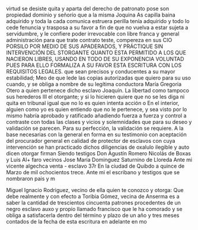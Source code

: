 virtud se desiste quita y aparta del derecho de patronato pose son propiedad dominio y señorío que a la misma Joquina As capilla baina adquirido y toda la cada comunica estruera
perilla tenía adquirido y todo lo cede fenuncia y trasposa a su favor a fin de que no vuelva a estar sujeta a servidumbre, y le confiere poder irrevocable con libre franca y general administración para que trate contrato teste, compereza en sus
CIO PORSILO POR MEDIO DE SUS APADERADOS, Y PRÁCTIQUE SIN INTERVENCIÓN DEL STORGANTE QUANTO ESTA PERMITIDO A LOS QUE NACIERON LIBRES, USANDO EN TODO DE SU EXPONENCIA VOLUNTAD PUES PARA ELLO FORMALIZA A SU FAVOR ESTA ESCRITURA CON LOS REQUISITOS LEGALES.
que sean precisos y conducentes a su mayor estabilidad; Meo de que lede las copias autorizadas que quiero para su uso cuando, y se obliga a nombre de su legítima conductora María Gregoria Otero a quien pertenece dicho esclavo Joaquín.
La libertad como tampoco sus herederos III el otorgante; y si lo hicieren quiere que no se les diga ni quita en tribunal igual que no lo es quien intenta acción o
En el interior, alguien como yo es quien entiendo que no le pertenece, y sea visto por lo mismo habría aprobado y ratificado añadiendo fuerza a fuerza y control a contraste con todas las clases y vicios y solemnidades que para su deseo y validación se parecen.
Para su perfección, la validación se requiere. A la base
necesarias con la general en forma en su testimonio con aceptación del procurador general en calidad de protector de esclavos con cuya intervención se han practicado dichos diligencias de oxalulo ilegible y auto dicen otorgar firman
Siendo testigos Don Agustín Romero Nicolás de Boxas y Luis Al+ faro vecinos Jose María Dominguez Saturnino de Lloreda Ante mi vicente algechca
venta - esclavo
37r En la ciudad de Quibdo a quince de Marzo de mil ochocientos trece. Ante mi el escribano y testigos que se nombraron pais
y
m

Miguel Ignacio Rodriguez, vecino de ella quien te conozco y otorga: Que debe realmente y con efecto a Toribia Gómez, vecina de Anserma es a saber la cantidad de trescientos cincuenta patrones procedentes de un negro esclavo auxo
y propio llamado francisco que le ha comorado y se obliga a satisfacerla dentro del término y plazo de un año y tres meses contados de la fecha de esta escritura en adelante en mo